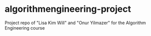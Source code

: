 # algorithmengineering-project
Project repo of "Lisa Kim Will" and "Onur Yilmazer" for the Algorithm Engineering course
